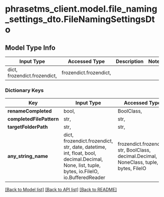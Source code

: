 # phrasetms_client.model.file_naming_settings_dto.FileNamingSettingsDto

## Model Type Info

| Input Type                   | Accessed Type          | Description | Notes |
| ---------------------------- | ---------------------- | ----------- | ----- |
| dict, frozendict.frozendict, | frozendict.frozendict, |             |

### Dictionary Keys

| Key                      | Input Type                                                                                                                                  | Accessed Type                                                                           | Description                                                        | Notes      |
| ------------------------ | ------------------------------------------------------------------------------------------------------------------------------------------- | --------------------------------------------------------------------------------------- | ------------------------------------------------------------------ | ---------- |
| **renameCompleted**      | bool,                                                                                                                                       | BoolClass,                                                                              |                                                                    | [optional] |
| **completedFilePattern** | str,                                                                                                                                        | str,                                                                                    |                                                                    | [optional] |
| **targetFolderPath**     | str,                                                                                                                                        | str,                                                                                    |                                                                    | [optional] |
| **any_string_name**      | dict, frozendict.frozendict, str, date, datetime, int, float, bool, decimal.Decimal, None, list, tuple, bytes, io.FileIO, io.BufferedReader | frozendict.frozendict, str, BoolClass, decimal.Decimal, NoneClass, tuple, bytes, FileIO | any string name can be used but the value must be the correct type | [optional] |

[[Back to Model list]](../../README.md#documentation-for-models) [[Back to API list]](../../README.md#documentation-for-api-endpoints) [[Back to README]](../../README.md)
